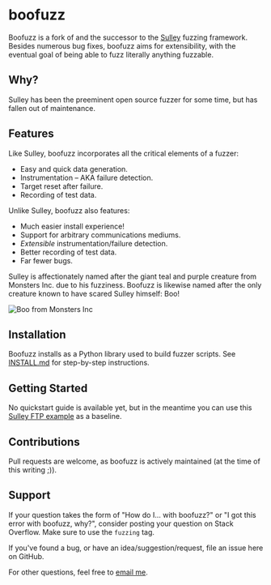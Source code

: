 boofuzz
=======
Boofuzz is a fork of and the successor to the [Sulley](https://github.com/OpenRCE/sulley) fuzzing framework.
Besides numerous bug fixes, boofuzz aims for extensibility, with the eventual goal of being able to fuzz literally anything fuzzable.

Why?
----
Sulley has been the preeminent open source fuzzer for some time, but has fallen out of maintenance.

Features
--------
Like Sulley, boofuzz incorporates all the critical elements of a fuzzer:

 - Easy and quick data generation.
 - Instrumentation – AKA failure detection.
 - Target reset after failure.
 - Recording of test data.

Unlike Sulley, boofuzz also features:

 - Much easier install experience!
 - Support for arbitrary communications mediums.
 - _Extensible_ instrumentation/failure detection.
 - Better recording of test data.
 - Far fewer bugs.
 
Sulley is affectionately named after the giant teal and purple creature from Monsters Inc. due to his fuzziness.
Boofuzz is likewise named after the only creature known to have scared Sulley himself: Boo!

![Boo from Monsters Inc](http://s21.postimg.org/rssnxdho7/boo_happy.png)

Installation
------------
Boofuzz installs as a Python library used to build fuzzer scripts.
See [INSTALL.md](INSTALL.md) for step-by-step instructions.

Getting Started
---------------
No quickstart guide is available yet, but in the meantime you can use this [Sulley FTP example](https://www.securepla.net/fuzzing-101-with-sulley/) as a baseline.

Contributions
-------------
Pull requests are welcome, as boofuzz is actively maintained (at the time of this writing ;)).

Support
-------
If your question takes the form of "How do I... with boofuzz?" or "I got this error with boofuzz, why?", consider posting your question on Stack Overflow. Make sure to use the `fuzzing` tag.

If you've found a bug, or have an idea/suggestion/request, file an issue here on GitHub.

For other questions, feel free to [email me](https://github.com/jtpereyda).
